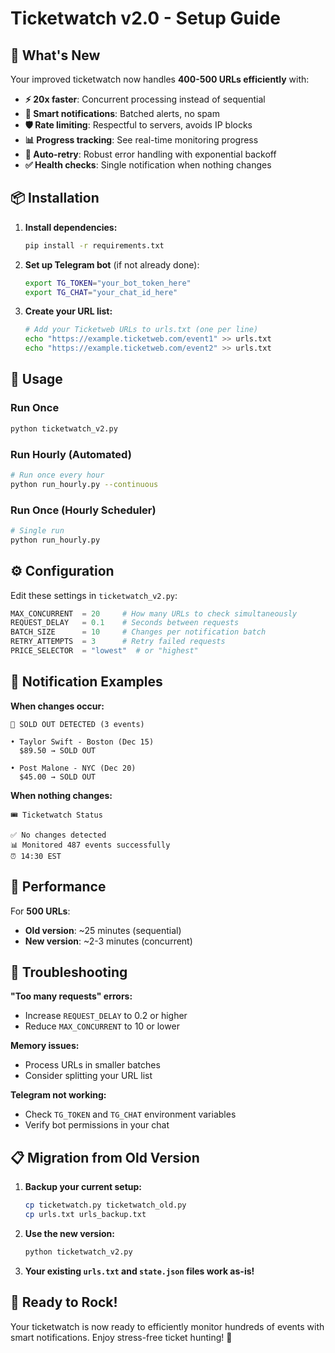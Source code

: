 # Ticketwatch v2.0 - Setup Guide

## 🚀 What's New

Your improved ticketwatch now handles **400-500 URLs efficiently** with:

- **⚡ 20x faster**: Concurrent processing instead of sequential
- **🔔 Smart notifications**: Batched alerts, no spam
- **🛡️ Rate limiting**: Respectful to servers, avoids IP blocks  
- **📊 Progress tracking**: See real-time monitoring progress
- **🔄 Auto-retry**: Robust error handling with exponential backoff
- **✅ Health checks**: Single notification when nothing changes

## 📦 Installation

1. **Install dependencies:**
   ```bash
   pip install -r requirements.txt
   ```

2. **Set up Telegram bot** (if not already done):
   ```bash
   export TG_TOKEN="your_bot_token_here"
   export TG_CHAT="your_chat_id_here"
   ```

3. **Create your URL list:**
   ```bash
   # Add your Ticketweb URLs to urls.txt (one per line)
   echo "https://example.ticketweb.com/event1" >> urls.txt
   echo "https://example.ticketweb.com/event2" >> urls.txt
   ```

## 🎯 Usage

### Run Once
```bash
python ticketwatch_v2.py
```

### Run Hourly (Automated)
```bash
# Run once every hour
python run_hourly.py --continuous
```

### Run Once (Hourly Scheduler)
```bash
# Single run
python run_hourly.py
```

## ⚙️ Configuration

Edit these settings in `ticketwatch_v2.py`:

```python
MAX_CONCURRENT  = 20     # How many URLs to check simultaneously
REQUEST_DELAY   = 0.1    # Seconds between requests
BATCH_SIZE      = 10     # Changes per notification batch
RETRY_ATTEMPTS  = 3      # Retry failed requests
PRICE_SELECTOR  = "lowest"  # or "highest"
```

## 📱 Notification Examples

**When changes occur:**
```
🚨 SOLD OUT DETECTED (3 events)

• Taylor Swift - Boston (Dec 15)
  $89.50 → SOLD OUT

• Post Malone - NYC (Dec 20)  
  $45.00 → SOLD OUT
```

**When nothing changes:**
```
🎟️ Ticketwatch Status

✅ No changes detected
📊 Monitored 487 events successfully  
⏰ 14:30 EST
```

## 🔧 Performance

For **500 URLs**:
- **Old version**: ~25 minutes (sequential)
- **New version**: ~2-3 minutes (concurrent)

## 🐛 Troubleshooting

**"Too many requests" errors:**
- Increase `REQUEST_DELAY` to 0.2 or higher
- Reduce `MAX_CONCURRENT` to 10 or lower

**Memory issues:**
- Process URLs in smaller batches
- Consider splitting your URL list

**Telegram not working:**
- Check `TG_TOKEN` and `TG_CHAT` environment variables
- Verify bot permissions in your chat

## 📋 Migration from Old Version

1. **Backup your current setup:**
   ```bash
   cp ticketwatch.py ticketwatch_old.py
   cp urls.txt urls_backup.txt
   ```

2. **Use the new version:**
   ```bash
   python ticketwatch_v2.py
   ```

3. **Your existing `urls.txt` and `state.json` files work as-is!**

## 🎉 Ready to Rock!

Your ticketwatch is now ready to efficiently monitor hundreds of events with smart notifications. Enjoy stress-free ticket hunting! 🎫